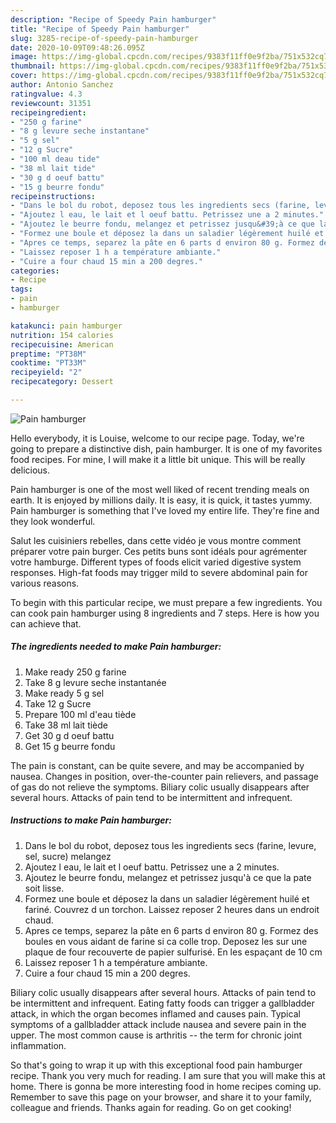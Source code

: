 ```yaml
---
description: "Recipe of Speedy Pain hamburger"
title: "Recipe of Speedy Pain hamburger"
slug: 3285-recipe-of-speedy-pain-hamburger
date: 2020-10-09T09:48:26.095Z
image: https://img-global.cpcdn.com/recipes/9383f11ff0e9f2ba/751x532cq70/pain-hamburger-photo-principale-de-la-recette.jpg
thumbnail: https://img-global.cpcdn.com/recipes/9383f11ff0e9f2ba/751x532cq70/pain-hamburger-photo-principale-de-la-recette.jpg
cover: https://img-global.cpcdn.com/recipes/9383f11ff0e9f2ba/751x532cq70/pain-hamburger-photo-principale-de-la-recette.jpg
author: Antonio Sanchez
ratingvalue: 4.3
reviewcount: 31351
recipeingredient:
- "250 g farine"
- "8 g levure seche instantane"
- "5 g sel"
- "12 g Sucre"
- "100 ml deau tide"
- "38 ml lait tide"
- "30 g d oeuf battu"
- "15 g beurre fondu"
recipeinstructions:
- "Dans le bol du robot, deposez tous les ingredients secs (farine, levure, sel, sucre) melangez"
- "Ajoutez l eau, le lait et l oeuf battu. Petrissez une a 2 minutes."
- "Ajoutez le beurre fondu, melangez et petrissez jusqu&#39;à ce que la pate soit lisse."
- "Formez une boule et déposez la dans un saladier légèrement huilé et fariné. Couvrez d un torchon. Laissez reposer 2 heures dans un endroit chaud."
- "Apres ce temps, separez la pâte en 6 parts d environ 80 g. Formez des boules en vous aidant de farine si ca colle trop. Deposez les sur une plaque de four recouverte de papier sulfurisé. En les espaçant de 10 cm"
- "Laissez reposer 1 h a température ambiante."
- "Cuire a four chaud 15 min a 200 degres."
categories:
- Recipe
tags:
- pain
- hamburger

katakunci: pain hamburger 
nutrition: 154 calories
recipecuisine: American
preptime: "PT38M"
cooktime: "PT33M"
recipeyield: "2"
recipecategory: Dessert

---
```



![Pain hamburger](https://img-global.cpcdn.com/recipes/9383f11ff0e9f2ba/751x532cq70/pain-hamburger-photo-principale-de-la-recette.jpg)

Hello everybody, it is Louise, welcome to our recipe page. Today, we're going to prepare a distinctive dish, pain hamburger. It is one of my favorites food recipes. For mine, I will make it a little bit unique. This will be really delicious.

Pain hamburger is one of the most well liked of recent trending meals on earth. It is enjoyed by millions daily. It is easy, it is quick, it tastes yummy. Pain hamburger is something that I've loved my entire life. They're fine and they look wonderful.

Salut les cuisiniers rebelles, dans cette vidéo je vous montre comment préparer votre pain burger. Ces petits buns sont idéals pour agrémenter votre hamburge. Different types of foods elicit varied digestive system responses. High-fat foods may trigger mild to severe abdominal pain for various reasons.


To begin with this particular recipe, we must prepare a few ingredients. You can cook pain hamburger using 8 ingredients and 7 steps. Here is how you can achieve that.

<!--inarticleads1-->

##### The ingredients needed to make Pain hamburger:

1. Make ready 250 g farine
1. Take 8 g levure seche instantanée
1. Make ready 5 g sel
1. Take 12 g Sucre
1. Prepare 100 ml d&#39;eau tiède
1. Take 38 ml lait tiède
1. Get 30 g d oeuf battu
1. Get 15 g beurre fondu


The pain is constant, can be quite severe, and may be accompanied by nausea. Changes in position, over-the-counter pain relievers, and passage of gas do not relieve the symptoms. Biliary colic usually disappears after several hours. Attacks of pain tend to be intermittent and infrequent. 

<!--inarticleads2-->

##### Instructions to make Pain hamburger:

1. Dans le bol du robot, deposez tous les ingredients secs (farine, levure, sel, sucre) melangez
1. Ajoutez l eau, le lait et l oeuf battu. Petrissez une a 2 minutes.
1. Ajoutez le beurre fondu, melangez et petrissez jusqu&#39;à ce que la pate soit lisse.
1. Formez une boule et déposez la dans un saladier légèrement huilé et fariné. Couvrez d un torchon. Laissez reposer 2 heures dans un endroit chaud.
1. Apres ce temps, separez la pâte en 6 parts d environ 80 g. Formez des boules en vous aidant de farine si ca colle trop. Deposez les sur une plaque de four recouverte de papier sulfurisé. En les espaçant de 10 cm
1. Laissez reposer 1 h a température ambiante.
1. Cuire a four chaud 15 min a 200 degres.


Biliary colic usually disappears after several hours. Attacks of pain tend to be intermittent and infrequent. Eating fatty foods can trigger a gallbladder attack, in which the organ becomes inflamed and causes pain. Typical symptoms of a gallbladder attack include nausea and severe pain in the upper. The most common cause is arthritis -- the term for chronic joint inflammation. 

So that's going to wrap it up with this exceptional food pain hamburger recipe. Thank you very much for reading. I am sure that you will make this at home. There is gonna be more interesting food in home recipes coming up. Remember to save this page on your browser, and share it to your family, colleague and friends. Thanks again for reading. Go on get cooking!
